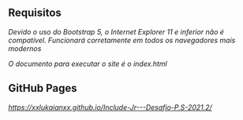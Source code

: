 ## Requisitos
*Devido o uso do Bootstrap 5, o Internet Explorer 11 e inferior não é compatível.*
*Funcionará corretamente em todos os navegadores mais modernos*

*O documento para executar o site é o index.html*

## GitHub Pages
*https://xxlukaianxx.github.io/Include-Jr---Desafio-P.S-2021.2/*
